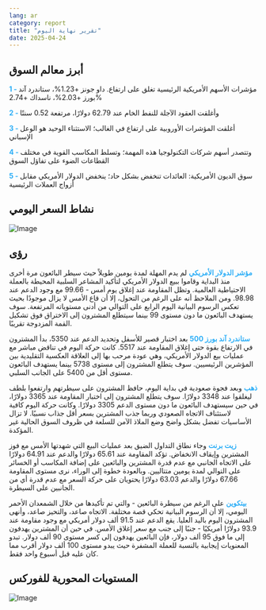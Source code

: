 ```yaml
---
lang: ar
category: report
title: "تقرير نهاية اليوم"
date: 2025-04-24
---
```



<h2>أبرز معالم السوق</h2>
<strong style="color: #2caef7;">1 - </strong> مؤشرات الأسهم الأمريكية الرئيسية تغلق على ارتفاع. داو جونز +1.23%، ستاندرد آند بورز +2.03%، ناسداك +2.74%

<strong style="color: #2caef7;">2 - </strong> وأغلقت العقود الآجلة للنفط الخام عند 62.79 دولارًا، مرتفعة 0.52 سنتًا

<strong style="color: #2caef7;">3 - </strong> أغلقت المؤشرات الأوروبية على ارتفاع في الغالب؛ الاستثناء الوحيد هو الوعل الإسباني

<strong style="color: #2caef7;">4 - </strong> وتتصدر أسهم شركات التكنولوجيا هذه المهمة؛ وتسلط المكاسب القوية في مختلف القطاعات الضوء على تفاؤل السوق

<strong style="color: #2caef7;">5 - </strong> سوق الديون الأمريكية: العائدات تنخفض بشكل حاد؛ ينخفض الدولار الأمريكي مقابل أزواج العملات الرئيسية



<h2>نشاط السعر اليومي</h2>
<img src="https://markleighedu.github.io/img/Apr-2025/24-Apr-2025/price.jpg" alt="Image"/>

<h2>رؤى</h2>
<strong style="color: #2caef7;">مؤشر الدولار الأمريكي</strong> لم يدم المهلة لمدة يومين طويلاً حيث سيطر البائعون مرة أخرى منذ البداية وقاموا ببيع الدولار الأمريكي لتأكيد المشاعر السلبية المحيطة بالعملة الاحتياطية العالمية. وتظل المقاومة عند إغلاق يوم أمس - 99.66 مع وجود الدعم عند 98.98. ومن الملاحظ أنه على الرغم من التحول، إلا أن قاع الأمس لا يزال موجودًا بحيث تعكس الرسوم البيانية اليوم الرابع على التوالي من أدنى مستوياته المرتفعة. سوف يستهدف البائعون ما دون مستوى 99 بينما سيتطلع المشترون إلى الاختراق فوق تشكيل القمة المزدوجة تقريبًا. 

<strong style="color: #2caef7;">ستاندرد آند بورز 500</strong> بعد اختبار قصير للأسفل وتحديد الدعم عند 5350، بدأ المشترون في الارتفاع بقوة حتى إغلاق المقاومة عند 5517. كانت حركة اليوم في تناقض مباشر مع عمليات بيع الدولار الأمريكي، وهي عودة مرحب بها إلى العلاقة العكسية التقليدية بين المؤشرين الرئيسيين. سوف يتطلع المشترون إلى مستوى 5738 بينما يستهدف البائعون مستوى أقل من 5400 على الجانب السلبي.

<strong style="color: #2caef7;">ذهب</strong> وبعد فجوة صعودية في بداية اليوم، حافظ المشترون على سيطرتهم وارتفعوا بلطف ليغلقوا عند 3348 دولارًا. سوف يتطلع المشترون إلى اختبار المقاومة عند 3365 دولارًا، في حين سيستهدف البائعون ما دون مستوى الدعم 3305 دولارًا. وكانت حركة اليوم كافية لاستئناف الاتجاه الصعودي وربما جذب المشترين بسعر أقل جذاب نسبيًا. لا تزال الأساسيات تفضل بشكل واضح وضع الملاذ الآمن للسلعة في ظروف السوق الحالية غير المؤكدة.

<strong style="color: #2caef7;">زيت برنت</strong> وجاء نطاق التداول الضيق بعد عمليات البيع التي شهدتها الأمس مع فوز المشترين وإيقاف الانخفاض. تؤكد المقاومة عند 65.61 دولارًا والدعم عند 64.91 دولارًا على الاتجاه الجانبي مع عدم قدرة المشترين والبائعين على إضافة المكاسب أو الخسائر على التوالي لمدة يومين متتاليين. وبالعودة خطوة إلى الوراء، نرى مستوى المقاومة 67.66 دولارًا والدعم 63.03 دولارًا يحتويان على حركة السعر مع عدم قدرة أي من الجانبين على السيطرة. 

<strong style="color: #2caef7;">بيتكوين</strong> على الرغم من سيطرة البائعين - والتي تم تأكيدها من خلال الشمعدان الأحمر اليومي، إلا أن الرسوم البيانية تحكي قصة مختلفة. الاتجاه صاعد، والتحيز صاعد، وأنهى المشترون اليوم باليد العليا. يقع الدعم عند 91.5 ألف دولار أمريكي مع وجود مقاومة عند 93.9 دولارًا أمريكيًا - جنبًا إلى جنب مع سعر إغلاق الأمس. في حين أن المشترين يهدفون إلى ما فوق 95 ألف دولار، فإن البائعين يهدفون إلى كسر مستوى 90 ألف دولار. تبدو المعنويات إيجابية بالنسبة للعملة المشفرة حيث يبدو مستوى 100 ألف دولار أقرب مما كان عليه قبل أسبوع واحد فقط. 



<h2>المستويات المحورية للفوركس</h2>
<img src="https://markleighedu.github.io/img/Apr-2025/24-Apr-2025/pivot.jpg" alt="Image"/>